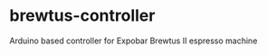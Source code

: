 brewtus-controller
==================

Arduino based controller for Expobar Brewtus II espresso machine
